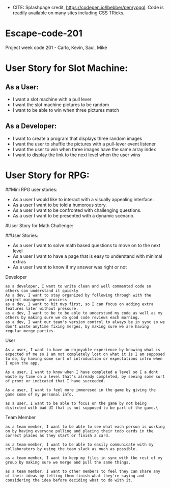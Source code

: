 * CITE: Splashpage credit, https://codepen.io/lbebber/pen/ypgql. Code is readily available on many sites including CSS TRicks. 
# Escape-code-201
Project week code 201 - Carlo, Kevin, Saul, Mike


# User Story for Slot Machine:

## As a User:
* I want a slot machine with a pull lever
* I want the slot machine pictures to be random
* I want to be able to win when three pictures match

## As a Developer:
* I want to create a program that displays three random images
* I want the user to shuffle the pictures with a pull-lever event listener
* I want the user to win when three images have the same array index
* I want to display the link to the next level when the user wins

# User Story for RPG:

##Mini RPG user stories:
* As a user I would like to interact with a visually appealing interface.
* As a user I want to be told a humorous story.
* As a user I want to be confronted with challenging questions.
* As a user I want to be presented with a dynamic scenario.

#User Story for Math Challenge:

##User Stories:
* As a user I want to solve math based questions to move on to the next level
* As a user I want to have a page that is easy to understand with minimal extras
* As a user I want to know if my answer was right or not

Developer

	as a developer, I want to write clean and well commented code so others can understand it quickly
	As a dev, I want to stay organized by following through with the project management proccess
	as a dev, I want to hit mvp first, so I can focus on adding extra features later without pressure.
	as a dev, I want to be to be able to understand my code as well as my others by making sure we do good code reviews each morning.
	as a dev, I want our team's version control to always be in sync so we don't waste anytime fixing merges, by making sure we are having regular merge parties.
	

User
	
	As a user, I want to have an enjoyable experience by knowing what is expected of me so I am not completely lost on what it is I am supposed to do, by having some sort of introduction or expectations intro when I open the app.
	
	As a user, I want to know when I have completed a level so I a dont waste my time on a level that's already completed, by seeing some sort of promt or indicated that I have succeeded.
	
	As a user, I want to feel more immeresed in the game by giving the game some of my personal info.

	as a user, I want to be able to focus on the game by not being distrcted with bad UI that is not supposed to be part of the game.\



Team Member

	as a team member, I want to be able to see what each person is working on by having everyone pulling and placing their todo cards in the correct places as they start or finish a card.

	as a team-member, I want to be able to easily communicate with my collaborators by using the team slack as much as possible.

	as a team-member, I want to keep my files in sync with the rest of my group by making sure we merge and pull the same things.

	as a team member, I want to other members to feel they can share any of their ideas by letting them finish what they're saying and considering the idea before deciding what to do with it.

